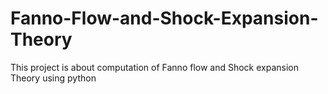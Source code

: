 # Fanno-Flow-and-Shock-Expansion-Theory
This project is about computation of Fanno flow and Shock expansion Theory using python
